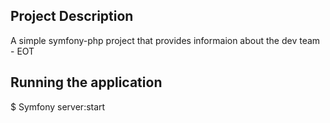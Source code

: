 ## Project Description

A simple symfony-php project that provides informaion about the dev team - EOT

## Running the application

$ Symfony server:start
